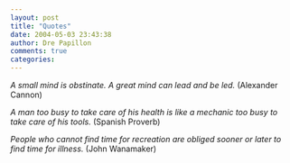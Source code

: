 ```yaml
---
layout: post
title: "Quotes"
date: 2004-05-03 23:43:38
author: Dre Papillon
comments: true
categories: 
---
```



*A small mind is obstinate. A great mind can lead and be led.*  (Alexander Cannon)

*A man too busy to take care of his health is like a mechanic too busy to take care of his tools.*  (Spanish Proverb)

*People who cannot find time for recreation are obliged sooner or later to find time for illness.*  (John Wanamaker)